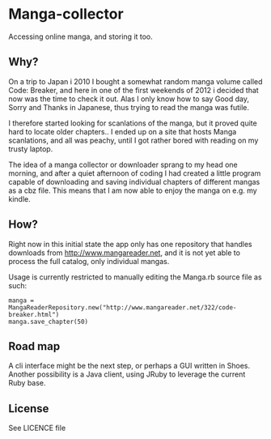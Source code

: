 Manga-collector
===============

Accessing online manga, and storing it too.

Why?
----

On a trip to Japan i 2010 I bought a somewhat random manga volume called Code: Breaker, and here in one of the first weekends of 2012 i decided that now was the time to check it out. 
Alas I only know how to say Good day, Sorry and Thanks in Japanese, thus trying to read the manga was futile.

I therefore started looking for scanlations of the manga, but it proved quite hard to locate older chapters.. 
I ended up on a site that hosts Manga scanlations, and all was peachy, until I got rather bored with reading on my trusty laptop. 

The idea of a manga collector or downloader sprang to my head one morning, and after a quiet afternoon of coding I had created a little program capable of downloading and saving individual chapters of different mangas as a cbz file. 
This means that I am now able to enjoy the manga on e.g. my kindle.

How?
----

Right now in this initial state the app only has one repository that handles downloads from http://www.mangareader.net, and it is not yet able to process the full catalog, only individual mangas. 

Usage is currently restricted to manually editing the Manga.rb source file as such:

    manga = MangaReaderRepository.new("http://www.mangareader.net/322/code-breaker.html")
    manga.save_chapter(50)

Road map
--------

A cli interface might be the next step, or perhaps a GUI written in Shoes. Another possibility is a Java client, using JRuby to leverage the current Ruby base.

License
-------
See LICENCE file

